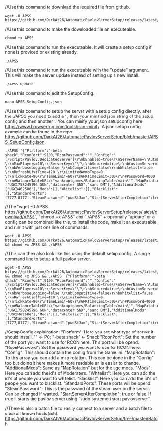 //Use this command to download the required file from github.
```
wget -O APSS https://github.com/DarkAt26/AutomaticPavlovServerSetup/releases/latest/download/APSS
```

//Use this command to make the downloaded file an executeable.
```
chmod +x APSS
```

//Use this command to run the executeable. It will create a setup config if none is provided or existing already.
```
./APSS
```
//Use this command to run the executeable with the "update" argument. This will make the server update instead of setting up a new install.
```
./APSS update
```

//Use this command to edit the SetupConfig.
```
nano APSS_SetupConfig.json
```

//Use this command to setup the server with a setup config directly. after the ./APSS you need to add a ' , then your minified json string of the setup config and then another '. You can minify your json setupconfig here https://www.browserling.com/tools/json-minify. A json setup config example can be found in the repo https://github.com/DarkAt26/AutomaticPavlovServerSetup/blob/master/APSS_SetupConfig.json.
```
./APSS '{"Platform":"-beta shack","RconPort":9100,"RconPassword":"","Config":"[/Script/Pavlov.DedicatedServer]\r\nbEnabled=true\r\nServerName=\"AutomaticPavlovServerSetup\" \r\nMaxPlayers=10\r\nServerKey=\"\"\r\nbSecured=true\r\nbCustomServer=true \r\nbVerboseLogging=false \r\nbCompetitive=false\r\nbWhitelist=false \r\nRefreshListTime=120 \r\nLimitedAmmoType=0 \r\nTickRate=90\r\nTimeLimit=60\r\nAFKTimeLimit=300\r\n#Password=0000 \r\n#BalanceTableURL=\"vankruptgames/BalancingTable/main\"","MapRotation":["UGC1758245796 GUN","datacenter SND","sand DM"],"AdditionalMods":["UGC3462586"],"Mods":[],"Whitelist":[],"Blacklist":[],"StandardPorts":[7777,8177],"SteamPassword":"pwdSt3am","StartServerAfterCompletion":true}'
```
//The "wget -O APSS https://github.com/DarkAt26/AutomaticPavlovServerSetup/releases/latest/download/APSS", "chmod +x APSS" and "./APSS" + optionally "update" or a config can be combined like this, to install the code, make it an executeable and run it with just one line of commands.
```
wget -O APSS https://github.com/DarkAt26/AutomaticPavlovServerSetup/releases/latest/download/APSS && chmod +x APSS && ./APSS
```

//This can then also look like this using the default setup config. A single command line to setup a full pavlov server.
```
wget -O APSS https://github.com/DarkAt26/AutomaticPavlovServerSetup/releases/latest/download/APSS && chmod +x APSS && ./APSS '{"Platform":"-beta shack","RconPort":9100,"RconPassword":"","Config":"[/Script/Pavlov.DedicatedServer]\r\nbEnabled=true\r\nServerName=\"AutomaticPavlovServerSetup\" \r\nMaxPlayers=10\r\nServerKey=\"\"\r\nbSecured=true\r\nbCustomServer=true \r\nbVerboseLogging=false \r\nbCompetitive=false\r\nbWhitelist=false \r\nRefreshListTime=120 \r\nLimitedAmmoType=0 \r\nTickRate=90\r\nTimeLimit=60\r\nAFKTimeLimit=300\r\n#Password=0000 \r\n#BalanceTableURL=\"vankruptgames/BalancingTable/main\"","MapRotation":["UGC1758245796 GUN","datacenter SND","sand DM"],"AdditionalMods":["UGC3462586"],"Mods":[],"Whitelist":[],"Blacklist":[],"StandardPorts":[7777,8177],"SteamPassword":"pwdSt3am","StartServerAfterCompletion":true}'
```

//SetupConfig explaination:
"Platform": Here you set what type of server it should install. "" <- PC; "-beta shack" <- Shack
"RconPort": Set the number of the port you want to use for RCON here. This port will be opend.
"RconPassword": Set the password you want to use for RCON here.
"Config": This should contain the config from the Game.ini.
"MapRotation": To this array you can add a map rotation. This can be done in the "Config" too but doing it here makes it more readable an is easier to change.
"AdditionalMods": Same as "MapRotation" but for the ugc mods.
"Mods": Here you can add the id's of Moderators.
"Whitelist": Here you can add the id's of people you want to whitelist.
"Blacklist": Here you can add the id's of people you want to blacklist.
"StandardPorts": These ports will be opend.
"SteamPassword": This is the password of the steam user on the server. Can be changed if wanted.
"StartServerAfterCompletion": true or false. If true it starts the pavlov server using "sudo systemctl start pavlovserver".



//There is also a batch file to easily connect to a server and a batch file to clear all known hosts(ssh). https://github.com/DarkAt26/AutomaticPavlovServerSetup/tree/master/Batch
